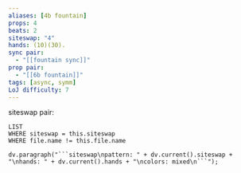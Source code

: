 ```yaml
---
aliases: [4b fountain]
props: 4
beats: 2
siteswap: "4"
hands: (10)(30).
sync pair:
  - "[[fountain sync]]"
prop pair:
  - "[[6b fountain]]"
tags: [async, symm]
LoJ difficulty: 7
---
```

siteswap pair:
```dataview
LIST
WHERE siteswap = this.siteswap
WHERE file.name != this.file.name
```
```dataviewjs
dv.paragraph("```siteswap\npattern: " + dv.current().siteswap + "\nhands: " + dv.current().hands + "\ncolors: mixed\n```");
```
